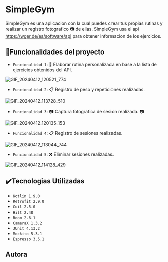 # SimpleGym 

SimpleGym es una aplicacion con la cual puedes crear tus propias rutinas y realizar un registro fotografico :camera: de ellas. SimpleGym usa el api https://wger.de/es/software/api para obtener informacion de los ejercicios.

## :hammer:Funcionalidades del proyecto
- `Funcionalidad 1`: :triangular_ruler: Elaborar rutina personalizada en base a la lista de ejercicios obtenidos del API.

![GIF_20240412_120521_774](https://github.com/lany033/Simple_gym_app/assets/94999496/89789ca9-a7e9-4f96-b934-5bec1a46b3fd)
  
- `Funcionalidad 2`: :clipboard: Registro de peso y repeticiones realizadas. 
 
![GIF_20240412_113728_510](https://github.com/lany033/Simple_gym_app/assets/94999496/328ca9c8-a386-47e4-8a67-fc4a6edc4524)

- `Funcionalidad 3`: :camera: Captura fotografica de sesion realizada. :camera:

![GIF_20240412_120135_153](https://github.com/lany033/Simple_gym_app/assets/94999496/5024395f-99c3-465c-ac66-ea4315900a95)
  
- `Funcionalidad 4`: :clipboard: Registro de sesiones realizadas.
  
![GIF_20240412_113044_744](https://github.com/lany033/Simple_gym_app/assets/94999496/398b62e0-aec6-433b-8c9b-b29d7eaacf25)

- `Funcionalidad 5`: :x: Eliminar sesiones realizadas.
  
![GIF_20240412_114128_429](https://github.com/lany033/Simple_gym_app/assets/94999496/2cd8eaa7-54a9-4bf4-9d77-17efe5c8b492)
 
## :heavy_check_mark:Tecnologias Utilizadas

- `Kotlin 1.9.0`
- `Retrofit 2.9.0`
- `Coil 2.5.0`
- `Hilt 2.48`
- `Room 2.6.1`
- `CameraX 1.3.2`
- `JUnit 4.13.2`
- `Mockito 5.3.1`
- `Espresso 3.5.1`

## Autora
